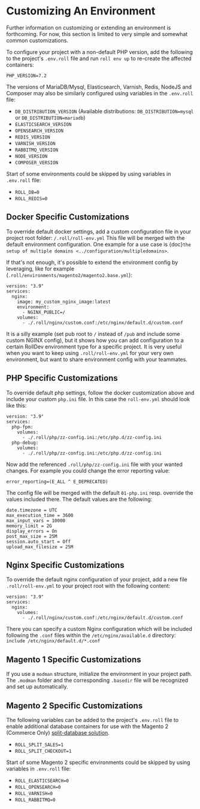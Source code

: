 # Customizing An Environment

Further information on customizing or extending an environment is forthcoming. For now, this section is limited to very simple and somewhat common customizations.

To configure your project with a non-default PHP version, add the following to the project's `.env.roll` file and run `roll env up` to re-create the affected containers:

    PHP_VERSION=7.2

The versions of MariaDB/Mysql, Elasticsearch, Varnish, Redis, NodeJS and Composer may also be similarly configured using variables in the `.env.roll` file:

  * `DB_DISTRIBUTION_VERSION` (Available distributions: `DB_DISTRIBUTION=mysql` or `DB_DISTRIBUTION=mariadb`)
  * `ELASTICSEARCH_VERSION`
  * `OPENSEARCH_VERSION`
  * `REDIS_VERSION`
  * `VARNISH_VERSION`
  * `RABBITMQ_VERSION`
  * `NODE_VERSION`
  * `COMPOSER_VERSION`

Start of some environments could be skipped by using variables in `.env.roll` file:

  * `ROLL_DB=0`
  * `ROLL_REDIS=0`

## Docker Specific Customizations
To override default docker settings, add a custom configuration file in your project root
folder: `/.roll/roll-env.yml`
This file will be merged with the default environment configuration.
One example for a use case is {doc}`the setup of multiple domains <../configuration/multipledomains>`.

If that's not enough, it's possible to extend the environment config by leveraging, like for example (`.roll/environments/magento2/magento2.base.yml`):
```
version: "3.9"
services:
  nginx:
    image: my_custom_nginx_image:latest
    environment:
      - NGINX_PUBLIC=/
    volumes:
      - ./.roll/nginx/custom.conf:/etc/nginx/default.d/custom.conf
```

It is a silly example (set pub root to `/` instead of `/pub` and include some custom NGINX config), but it shows how you can add configuration to a certain RollDev environment type for a specific project. It is very useful when you want to keep using `.roll/roll-env.yml` for your very own environment, but want to share environment config with your teammates.

## PHP Specific Customizations
To override default php settings, follow the docker customization above and include your custom `php.ini` file.
In this case the `roll-env.yml` should look like this:

```
version: "3.9"
services:
  php-fpm:
    volumes:
      - ./.roll/php/zz-config.ini:/etc/php.d/zz-config.ini
  php-debug:
    volumes:
      - ./.roll/php/zz-config.ini:/etc/php.d/zz-config.ini
```
Now add the referenced `.roll/php/zz-config.ini` file with your wanted changes.
For example you could change the error reporting value:
```
error_reporting=(E_ALL ^ E_DEPRECATED)
```
The config file will be merged with the default `01-php.ini` resp. override the values
included there. The default values are the following:
```
date.timezone = UTC
max_execution_time = 3600
max_input_vars = 10000
memory_limit = 2G
display_errors = On
post_max_size = 25M
session.auto_start = Off
upload_max_filesize = 25M
```
## Nginx Specific Customizations
To override the default nginx configuration of your project, add a new file
`.roll/roll-env.yml` to your project root with the following content:
```
version: "3.9"
services:
  nginx:
    volumes:
      - ./.roll/nginx/custom.conf:/etc/nginx/default.d/custom.conf
```
There you can specify a custom Nginx configuration which will be included following the `.conf` files within the `/etc/nginx/available.d` directory: `include /etc/nginx/default.d/*.conf`

## Magento 1 Specific Customizations

If you use a `modman` structure, initialize the environment in your project path.
The `.modman` folder and the corresponding `.basedir` file will be recognized and set up automatically.

## Magento 2 Specific Customizations

The following variables can be added to the project's `.env.roll` file to enable additional database containers for use with the Magento 2 (Commerce Only) [split-database solution](https://devdocs.magento.com/guides/v2.3/config-guide/multi-master/multi-master.html).

  * `ROLL_SPLIT_SALES=1`
  * `ROLL_SPLIT_CHECKOUT=1`

Start of some Magento 2 specific environments could be skipped by using variables in `.env.roll` file:

  * `ROLL_ELASTICSEARCH=0`
  * `ROLL_OPENSEARCH=0`
  * `ROLL_VARNISH=0`
  * `ROLL_RABBITMQ=0`

